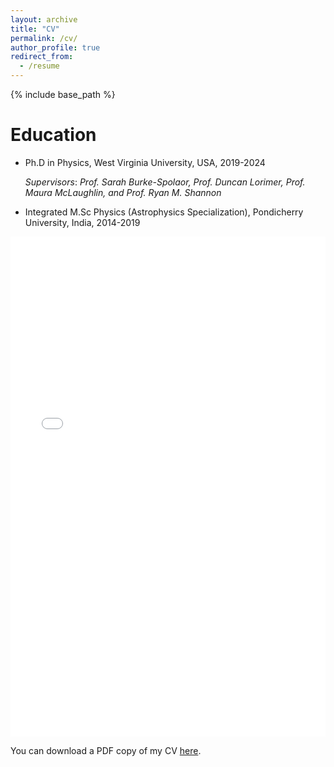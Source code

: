 ```yaml
---
layout: archive
title: "CV"
permalink: /cv/
author_profile: true
redirect_from:
  - /resume
---
```


{% include base_path %}

Education
======
* Ph.D in Physics, West Virginia University, USA, 2019-2024
  
  _Supervisors_: _Prof. Sarah Burke-Spolaor, Prof. Duncan Lorimer, Prof. Maura McLaughlin, and Prof. Ryan M. Shannon_


* Integrated M.Sc Physics (Astrophysics Specialization), Pondicherry University, India, 2014-2019

<iframe src="/files/CV.pdf" width="100%" height="800" frameborder="no" border="0" marginwidth="0" marginheight="0"></iframe>

You can download a PDF copy of my CV [here](/files/CV.pdf).

